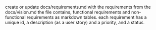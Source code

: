 create or update docs/requirements.md with the requirements from the docs/vision.md
the file contains, functional requirements and non-functional requirements as markdown tables.
each requirement has a unique id, a description (as a user story) and a priority, and a status.